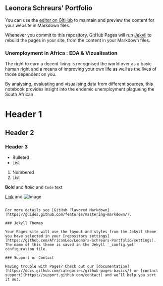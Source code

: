 ## Leonora Schreurs' Portfolio

You can use the [editor on GitHub](https://github.com/AfricanLeo/Leonora-Schreurs-Portfolio/edit/main/README.md) to maintain and preview the content for your website in Markdown files.

Whenever you commit to this repository, GitHub Pages will run [Jekyll](https://jekyllrb.com/) to rebuild the pages in your site, from the content in your Markdown files.

### Unemployment in Africa : EDA & Vizualisation

The right to earn a decent living is recognised the world over as a basic human right and a means of improving your own life as well as the lives of those dependent on you.  

By analysing, evaluating and visualising data from different sources, this notebook provides insight into the endemic unemployment plagueing the South African 

# Header 1
## Header 2
### Header 3

- Bulleted
- List

1. Numbered
2. List

**Bold** and _Italic_ and `Code` text

[Link](url) and ![Image](src)
```

For more details see [GitHub Flavored Markdown](https://guides.github.com/features/mastering-markdown/).

### Jekyll Themes

Your Pages site will use the layout and styles from the Jekyll theme you have selected in your [repository settings](https://github.com/AfricanLeo/Leonora-Schreurs-Portfolio/settings). The name of this theme is saved in the Jekyll `_config.yml` configuration file.

### Support or Contact

Having trouble with Pages? Check out our [documentation](https://docs.github.com/categories/github-pages-basics/) or [contact support](https://support.github.com/contact) and we’ll help you sort it out.
